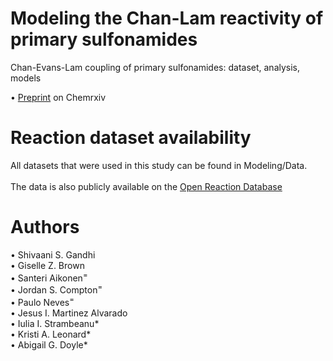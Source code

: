 # Modeling the Chan-Lam reactivity of primary sulfonamides
Chan-Evans-Lam coupling of primary sulfonamides: dataset, analysis, models<br />

• [Preprint](https://chemrxiv.org/engage/chemrxiv/article-details/672a49e87be152b1d013e180) on Chemrxiv<br />

# Reaction dataset availability
All datasets that were used in this study can be found in Modeling/Data. <br /><br />
The data is also publicly available on the [Open Reaction Database](https://open-reaction-database.org/search?dataset_id=ord_dataset-5c9a10329a8a48968d18879a48bb8ab2)

# Authors
• Shivaani S. Gandhi <br />
• Giselle Z. Brown <br />
• Santeri Aikonen<sup>=</sup> <br />
• Jordan S. Compton<sup>=</sup> <br />
• Paulo Neves<sup>=</sup> <br />
• Jesus I. Martinez Alvarado <br />
• Iulia I. Strambeanu* <br />
• Kristi A. Leonard* <br />
• Abigail G. Doyle*
